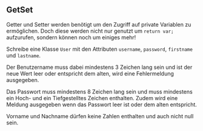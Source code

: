 ## GetSet
Getter und Setter werden benötigt um den Zugriff auf private Variablen zu ermöglichen.
Doch diese werden nicht nur genutzt um ``return var;`` aufzurufen, sondern können noch um einiges mehr!

Schreibe eine Klasse ``User`` mit den Attributen ``username``, ``password``, ``firstname`` und ``lastname``.

Der Benutzername muss dabei mindestens 3 Zeichen lang sein und ist der neue Wert leer oder entspricht dem alten, 
wird eine Fehlermeldung ausgegeben.

Das Passwort muss mindestens 8 Zeichen lang sein und muss mindestens ein Hoch- und ein Tiefgestelltes Zeichen enthalten.
Zudem wird eine Meldung ausgegeben wenn das Passwort leer ist oder dem alten entspricht.

Vorname und Nachname dürfen keine Zahlen enthalten und auch nicht null sein.